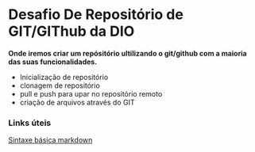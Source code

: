 # Desafio De Repositório de GIT/GIThub da DIO

**Onde iremos criar um repósitório ultilizando o git/github com a maioria das suas funcionalidades.**
- Inicialização de repositório
- clonagem de repositório
- pull e push para upar no repositório remoto
- criação de arquivos através do GIT


### Links úteis
[Sintaxe básica markdown](https://www.markdownguide.org/basic-syntax/)
